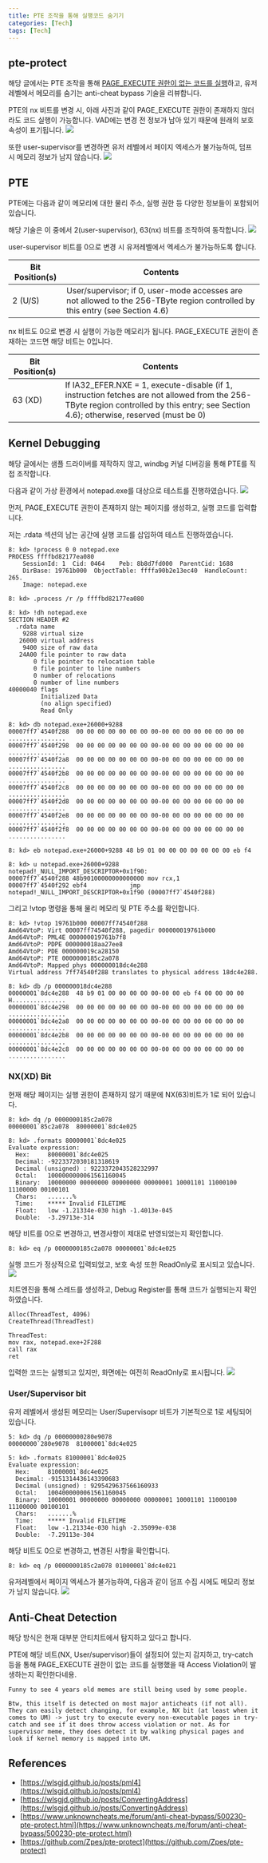 ```yaml
---
title: PTE 조작을 통해 실행코드 숨기기
categories: [Tech]
tags: [Tech]
---
```


## pte-protect
해당 글에서는 PTE 조작을 통해 <U>PAGE_EXECUTE 권한이 없는 코드를 실행</U>하고, 유저 레벨에서 메모리를 숨기는 anti-cheat bypass 기술을 리뷰합니다.

PTE의 nx 비트를 변경 시, 아래 사진과 같이 PAGE_EXECUTE 권한이 존재하지 않더라도 코드 실행이 가능합니다. VAD에는 변경 전 정보가 남아 있기 때문에 원래의 보호 속성이 표기됩니다.
![](/assets/posts/2024-06-13-PteProtect/2.png)

또한 user-supervisor를 변경하면 유저 레벨에서 페이지 엑세스가 불가능하여, 덤프 시 메모리 정보가 남지 않습니다.
![](/assets/posts/2024-06-13-PteProtect/3.png)

## PTE
PTE에는 다음과 같이 메모리에 대한 물리 주소, 실행 권한 등 다양한 정보들이 포함되어 있습니다.

해당 기술은 이 중에서 2(user-supervisor), 63(nx) 비트를 조작하여 동작합니다.
![](/assets/posts/2024-06-13-PteProtect/1.png)

user-supervisor 비트를 0으로 변경 시 유저레벨에서 엑세스가 불가능하도록 합니다. 

| Bit Position(s) |	Contents |
|---------------------|----------------|
| 2 (U/S) | User/supervisor; if 0, user-mode accesses are not allowed to the 256-TByte region controlled by this entry (see Section 4.6) |

nx 비트도 0으로 변경 시 실행이 가능한 메모리가 됩니다. PAGE_EXECUTE 권한이 존재하는 코드면 해당 비트는 0입니다.

| Bit Position(s) |	Contents |
|---------------------|----------------|
| 63 (XD) |  If IA32_EFER.NXE = 1, execute-disable (if 1, instruction fetches are not allowed from the 256-TByte region controlled by this entry; see Section 4.6); otherwise, reserved (must be 0) |

## Kernel Debugging
해당 글에서는 샘플 드라이버를 제작하지 않고, windbg 커널 디버깅을 통해 PTE를 직접 조작합니다.

다음과 같이 가상 환경에서 notepad.exe를 대상으로 테스트를 진행하였습니다.
![](/assets/posts/2024-06-13-PteProtect/4.png)

먼저, PAGE_EXECUTE 권한이 존재하지 않는 페이지를 생성하고, 실행 코드를 입력합니다.

저는 .rdata 섹션의 남는 공간에 실행 코드를 삽입하여 테스트 진행하였습니다.
```
8: kd> !process 0 0 notepad.exe
PROCESS ffffbd82177ea080
    SessionId: 1  Cid: 0464    Peb: 8b8d7fd000  ParentCid: 1688
    DirBase: 19761b000  ObjectTable: ffffa90b2e13ec40  HandleCount: 265.
    Image: notepad.exe

8: kd> .process /r /p ffffbd82177ea080

8: kd> !dh notepad.exe
SECTION HEADER #2
  .rdata name
    9288 virtual size
   26000 virtual address
    9400 size of raw data
   24A00 file pointer to raw data
       0 file pointer to relocation table
       0 file pointer to line numbers
       0 number of relocations
       0 number of line numbers
40000040 flags
         Initialized Data
         (no align specified)
         Read Only
```
```
8: kd> db notepad.exe+26000+9288
00007ff7`4540f288  00 00 00 00 00 00 00 00-00 00 00 00 00 00 00 00  ................
00007ff7`4540f298  00 00 00 00 00 00 00 00-00 00 00 00 00 00 00 00  ................
00007ff7`4540f2a8  00 00 00 00 00 00 00 00-00 00 00 00 00 00 00 00  ................
00007ff7`4540f2b8  00 00 00 00 00 00 00 00-00 00 00 00 00 00 00 00  ................
00007ff7`4540f2c8  00 00 00 00 00 00 00 00-00 00 00 00 00 00 00 00  ................
00007ff7`4540f2d8  00 00 00 00 00 00 00 00-00 00 00 00 00 00 00 00  ................
00007ff7`4540f2e8  00 00 00 00 00 00 00 00-00 00 00 00 00 00 00 00  ................
00007ff7`4540f2f8  00 00 00 00 00 00 00 00-00 00 00 00 00 00 00 00  ................

8: kd> eb notepad.exe+26000+9288 48 b9 01 00 00 00 00 00 00 00 eb f4

8: kd> u notepad.exe+26000+9288
notepad!_NULL_IMPORT_DESCRIPTOR+0x1f90:
00007ff7`4540f288 48b90100000000000000 mov rcx,1
00007ff7`4540f292 ebf4            jmp     notepad!_NULL_IMPORT_DESCRIPTOR+0x1f90 (00007ff7`4540f288)
```

그리고 !vtop 명령을 통해 물리 메모리 및 PTE 주소를 확인합니다.
```
8: kd> !vtop 19761b000 00007ff74540f288
Amd64VtoP: Virt 00007ff74540f288, pagedir 000000019761b000
Amd64VtoP: PML4E 000000019761b7f8
Amd64VtoP: PDPE 000000018aa27ee8
Amd64VtoP: PDE 000000019ca28150
Amd64VtoP: PTE 0000000185c2a078
Amd64VtoP: Mapped phys 000000018dc4e288
Virtual address 7ff74540f288 translates to physical address 18dc4e288.

8: kd> db /p 000000018dc4e288
00000001`8dc4e288  48 b9 01 00 00 00 00 00-00 00 eb f4 00 00 00 00  H...............
00000001`8dc4e298  00 00 00 00 00 00 00 00-00 00 00 00 00 00 00 00  ................
00000001`8dc4e2a8  00 00 00 00 00 00 00 00-00 00 00 00 00 00 00 00  ................
00000001`8dc4e2b8  00 00 00 00 00 00 00 00-00 00 00 00 00 00 00 00  ................
00000001`8dc4e2c8  00 00 00 00 00 00 00 00-00 00 00 00 00 00 00 00  ................
```

### NX(XD) Bit
현재 해당 페이지는 실행 권한이 존재하지 않기 때문에 NX(63)비트가 1로 되어 있습니다.
```
8: kd> dq /p 0000000185c2a078
00000001`85c2a078  80000001`8dc4e025

8: kd> .formats 80000001`8dc4e025
Evaluate expression:
  Hex:     80000001`8dc4e025
  Decimal: -9223372030181318619
  Decimal (unsigned) : 9223372043528232997
  Octal:   1000000000061561160045
  Binary:  10000000 00000000 00000000 00000001 10001101 11000100 11100000 00100101
  Chars:   .......%
  Time:    ***** Invalid FILETIME
  Float:   low -1.21334e-030 high -1.4013e-045
  Double:  -3.29713e-314
```

해당 비트를 0으로 변경하고, 변경사항이 제대로 반영되었는지 확인합니다.
```
8: kd> eq /p 0000000185c2a078 00000001`8dc4e025
```

실행 코드가 정상적으로 입력되었고, 보호 속성 또한 ReadOnly로 표시되고 있습니다.
![](/assets/posts/2024-06-13-PteProtect/5.png)

치트엔진을 통해 스레드를 생성하고, Debug Register를 통해 코드가 실행되는지 확인하였습니다.
```
Alloc(ThreadTest, 4096)
CreateThread(ThreadTest)

ThreadTest:
mov rax, notepad.exe+2F288
call rax
ret
```

입력한 코드는 실행되고 있지만, 화면에는 여전히 ReadOnly로 표시됩니다.
![](/assets/posts/2024-06-13-PteProtect/6.png)

### User/Supervisor bit
유저 레벨에서 생성된 메모리는 User/Supervisopr 비트가 기본적으로 1로 세팅되어 있습니다.
```
5: kd> dq /p 00000000280e9078
00000000`280e9078  81000001`8dc4e025

5: kd> .formats 81000001`8dc4e025
Evaluate expression:
  Hex:     81000001`8dc4e025
  Decimal: -9151314436143390683
  Decimal (unsigned) : 9295429637566160933
  Octal:   1004000000061561160045
  Binary:  10000001 00000000 00000000 00000001 10001101 11000100 11100000 00100101
  Chars:   .......%
  Time:    ***** Invalid FILETIME
  Float:   low -1.21334e-030 high -2.35099e-038
  Double:  -7.29113e-304
```

해당 비트도 0으로 변경하고, 변경된 사항을 확인합니다.
```
8: kd> eq /p 0000000185c2a078 01000001`8dc4e021
```

유저레벨에서 페이지 엑세스가 불가능하여, 다음과 같이 덤프 수집 시에도 메모리 정보가 남지 않습니다.
![](/assets/posts/2024-06-13-PteProtect/8.png)

## Anti-Cheat Detection
해당 방식은 현재 대부분 안티치트에서 탐지하고 있다고 합니다.

PTE에 해당 비트(NX, User/supervisor)들이 설정되어 있는지 감지하고, try-catch 등을 통해 PAGE_EXECUTE 권한이 없는 코드를 실행했을 때 Access Violation이 발생하는지 확인한다네용.
```
Funny to see 4 years old memes are still being used by some people.

Btw, this itself is detected on most major anticheats (if not all). They can easily detect changing, for example, NX bit (at least when it comes to UM) -> just try to execute every non-executable pages in try-catch and see if it does throw access violation or not. As for supervisor meme, they does detect it by walking physical pages and look if kernel memory is mapped into UM.
```

## References
- [https://wlsgjd.github.io/posts/pml4](https://wlsgjd.github.io/posts/pml4)
- [https://wlsgjd.github.io/posts/ConvertingAddress](https://wlsgjd.github.io/posts/ConvertingAddress)
- [https://www.unknowncheats.me/forum/anti-cheat-bypass/500230-pte-protect.html](https://www.unknowncheats.me/forum/anti-cheat-bypass/500230-pte-protect.html)
- [https://github.com/Zpes/pte-protect](https://github.com/Zpes/pte-protect)
